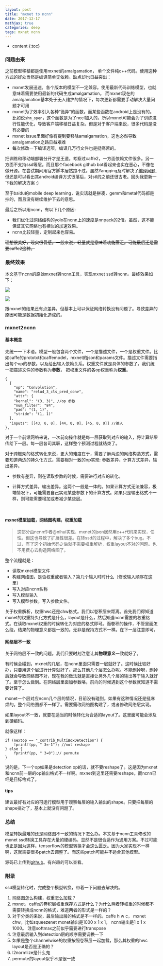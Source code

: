 ```yaml
---
layout: post
title: "mxnet to ncnn"
date: 2017-12-17
mathjax: true
categories: deep
tags: mxnet ncnn
---
```

* content
{:toc}
### 问题由来

之前模型移植都是使用mxnet的amalgamation， 单个文件纯c++代码。使用这种方式的好处当然是编译简单无依赖。缺点却也日益突出：

* mxnet发展迅速，各个版本的模型不一定兼容。使用最新代码训练模型，也就意味着需要使用最新的代码生成amalgamation， 而mxnet现在的amalgamation基本处于无人维护的情况下，每次更新都需要手动解决大量问题才可用
* mxnet为了效率引入各种“诡异”的函数，而某些函数在android上是没有的。比如说`shm_open`，这个函数是为了nccl加入的。所以mxnet可能会为了训练进行性能优化，导致客户端移植日益复杂。但是对于客户端来说，很多代码是没有必要的
* mxnet issue里面好像有提到要移除amalgamation，这也必然导致amalgamation之路日益艰难
* 每次修改一下编译选项，编译几万行文件也是挺痛苦的。



把训练和移动端部署分开才是王道。考察过caffe2，一方面依赖文件很多。另一方面不支持ssd等层。而且那个facebook github bot看起来也实在恶心，不像在做开源。在尝试期间用官方脚本居然跑不过，虽然Yangqing及时解决了[编译问题](https://github.com/caffe2/caffe2/issues/1567), 但还是可以看出其android编译方式很落后，对stl的之前还很古老。回头我更新一下我的解决方案  :)

至于baidu的mobile deep learning，说实话就是拼凑，gemm和metal代码都是抄的，而且没有继续维护下去的意思。



最后之所以用ncnn，有以下几个原因:

* 我们优化过网络结构的yolo在ncnn上的速度是nnpack的2倍。虽然，这不能保证其它网络也有相似的加速效果。
* ncnn比较轻量，定制起来也容易。



~~理想很美好，现实很骨感。一般来说，轻量就是意味着功能匮乏。可能最后还是需要caffe2这种。~~



### 最终效果

本文基于ncnn的原始mxnet转ncnn工具，实现mxnet ssd转ncnn。最终效果如下：

![](http://vsooda.github.io/assets/mxnet2ncnn/dog_ncnn.jpg)

![](http://vsooda.github.io/assets/mxnet2ncnn/person_ncnn.jpg)

跟mxnet的结果还有点差异，但基本上可以保证网络转换没有问题了。导致差异的原因可能是数据初始化造成的。

### mxnet2ncnn

#### 基本概念

先统一一下术语。模型一般包含两个文件，一个是描述文件，一个是权重文件。比如caffe的prototxt和caffemodel，mxnet的json和params文件。描述文件需要指出每个op的参数，以及给出输入依赖关系。权重文件就是具体的参数了。我们统一把描述文件的参数称为**参数**， 把权重文件的各op权重称为**权重**。

```
{
  {
    "op": "Convolution", 
    "name": "relu4_3_cls_pred_conv", 
    "attr": {
    "kernel": "(3, 3)", //op 参数
    "num_filter": "84", 
    "pad": "(1, 1)", 
    "stride": "(1, 1)"
  }, 
  "inputs": [[43, 0, 0], [44, 0, 0], [45, 0, 0]] //输入
}, 
```



对于一个前馈网络来说，一次前向操作就是每一层获取到对应的输入，将计算结果传给下一层。每一层各司其职，这样整个预测过程就结束了。

对于跨框架的格式转化来说，更大的难度在于，需要了解两边的网络构造方式，需要知道两边的持久化方式，需要相对一致的op实现: 参数差异，计算方式差异，输出差异。

* 参数有差异，则在读取参数的时候，需要进行对应的转化。

* 计算方式差异，输出差异。这两个一般是一体的。如果计算方式无法兼容，极端情况下，可能需要自己实现某些参数下的计算方式。如果只是输出格式不一样，则可能需要增加或者减少某些层。

  ​

#### mxnet模型加载，网络图构建，权重加载

>  这部分由ncnn作者@nihui实现，mxnet的json居然用c++代码来实现，任性。但这也导致了扩展性很差。在转ssd的过程中，解决了多个bug。不过，有了这个初始代码之后就不需要权重解析，权重layout不对的问题。也不用费心去构造网络图了。

整个流程就是：

* 读取mxnet模型文件
* 构建网络图，是否权重或者输入？第几个输入时时什么（修改输入顺序在这里）
* 写入对应ncnn名称
* 写入模型输入
* 写入模型参数。写入参数文件。

关于权重解析，权重hwc还是chw格式。我们以卷积层来距离。首先我们得知道mxnet的权重持久化方式是什么，layout是什么，然后知道ncnn需要的权重格式。在读取mxnet权重的时候转化为对应的格式即可。而卷积的操作，不管里面怎么绕，结果的物理意义都是一致的，无非是保持方式不一样。在下一层注意即可。



#### 网络层不一致

关于网络层不一致的问题，我们只要时刻注意让其**物理意义**一致就好了。

有时候会碰到，mxnet的几层，在ncnn里面只需要一层就好了。这时候比较好办，只要用这个层进行计算就好了。那么其他几个层怎么办呢。不能删掉呀，删掉后就会导致网络图不对，现在我的做法就是直接让另外几个层的输出等于输入就好了。至于怎么做到。在网络层里面加参数咯，前向的时候遇到这个参数就知道不需要计算了。

mxnet一个层对应ncnn几个层的情况，目前没有碰到。如果有这种情况还是挺麻烦的。整个网络图都不一样了。需要需改网络图构建了，或者修改网络层实现。

如果layout不一致，就要在适当的时候转化为合适的layout了。这里面可能会涉及到硬编码。

就像这样：

```
if (nextop == "_contrib_MultiBoxDetection") {
	fprintf(pp, " 3=-1"); //not reshape
} else {
	fprintf(pp, " 3=0");// permute
}
```

说的是，下一个op如果是detection op的话，就不要reshape了。这是因为mxnet和ncnn前一层的op输出格式不一样啊。mxnet到这里还需要reshape，而ncnn已经是目标格式了。

#### tips

建议最好有对应的可运行模型用于观察每层的输入输出的shape。只要把每层的shape搞对了，基本上就没有问题了。

### 总结

模型转换最难的还是网络图不一致的情况下怎么办。本文基于ncnn工具修改的mxnet ssd转换工具存在大量的硬编码，显然不是很合适作为通用方案。不过可能也正是因为这样，tensorflow的模型转换才会这么匮乏。因为大家实现不一样啊，这就需要很多patch去调整了。而这些patch可能并不适合其他模型。



源码已上传到[github](https://github.com/vsooda/ncnn/tree/mxnet)。有兴趣的可以查看。

### 附录

ssd模型转化时，完成整个模型转换，带着一下问题去解决的。

1. 网络图怎么构建，权重怎么加载？
2. mxnet，caffe的卷积层权重保存方式是什么？为什么两者转权重的时候都不需要转换成ncnn的格式，难道两者的形式是一样的？
3. 对于分类的来说，最后输出层的格式是不一样的。caffe h w c，  mxnet chw。比如squeezenet mxnet输出是1000 x 1 x 1， ncnn输出是1 x 1 x 1000。 注意softmax之前似乎需要进行transpose
4. 注意最后输入到detection层的顺序需要调换一下
5. 如果是整个channelwise的权重按照卷积层一起加载，那么其权重的hwc layout是否是正确的？
6. l2normlize是什么鬼
7. permute的layout似乎不是很一致